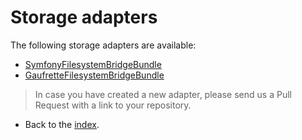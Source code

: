 # Storage adapters

The following storage adapters are available:

*  [SymfonyFilesystemBridgeBundle](https://github.com/BenGorFile/SymfonyFilesystemBridgeBundle)
*  [GaufretteFilesystemBridgeBundle](https://github.com/BenGorFile/GaufretteFilesystemBridgeBundle)

> In case you have created a new adapter, please send us a Pull Request with a link to your repository.

- Back to the [index](index.md).
